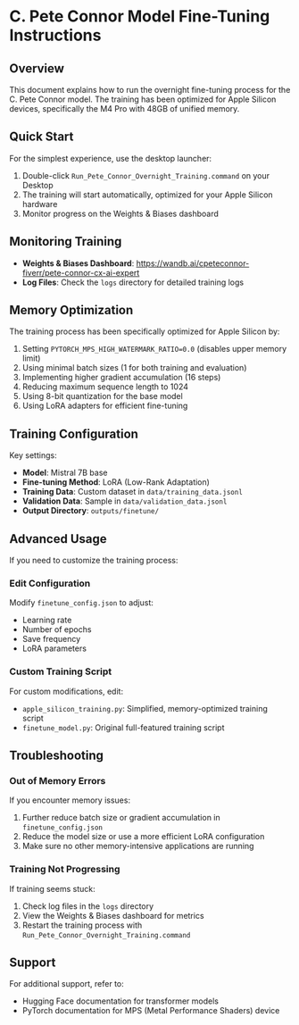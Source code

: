 # C. Pete Connor Model Fine-Tuning Instructions

## Overview
This document explains how to run the overnight fine-tuning process for the C. Pete Connor model. The training has been optimized for Apple Silicon devices, specifically the M4 Pro with 48GB of unified memory.

## Quick Start
For the simplest experience, use the desktop launcher:

1. Double-click `Run_Pete_Connor_Overnight_Training.command` on your Desktop
2. The training will start automatically, optimized for your Apple Silicon hardware
3. Monitor progress on the Weights & Biases dashboard

## Monitoring Training
- **Weights & Biases Dashboard**: https://wandb.ai/cpeteconnor-fiverr/pete-connor-cx-ai-expert
- **Log Files**: Check the `logs` directory for detailed training logs

## Memory Optimization
The training process has been specifically optimized for Apple Silicon by:

1. Setting `PYTORCH_MPS_HIGH_WATERMARK_RATIO=0.0` (disables upper memory limit)
2. Using minimal batch sizes (1 for both training and evaluation)
3. Implementing higher gradient accumulation (16 steps)
4. Reducing maximum sequence length to 1024
5. Using 8-bit quantization for the base model
6. Using LoRA adapters for efficient fine-tuning

## Training Configuration
Key settings:
- **Model**: Mistral 7B base
- **Fine-tuning Method**: LoRA (Low-Rank Adaptation)
- **Training Data**: Custom dataset in `data/training_data.jsonl`
- **Validation Data**: Sample in `data/validation_data.jsonl`
- **Output Directory**: `outputs/finetune/`

## Advanced Usage
If you need to customize the training process:

### Edit Configuration
Modify `finetune_config.json` to adjust:
- Learning rate
- Number of epochs
- Save frequency
- LoRA parameters

### Custom Training Script
For custom modifications, edit:
- `apple_silicon_training.py`: Simplified, memory-optimized training script
- `finetune_model.py`: Original full-featured training script

## Troubleshooting

### Out of Memory Errors
If you encounter memory issues:
1. Further reduce batch size or gradient accumulation in `finetune_config.json`
2. Reduce the model size or use a more efficient LoRA configuration
3. Make sure no other memory-intensive applications are running

### Training Not Progressing
If training seems stuck:
1. Check log files in the `logs` directory
2. View the Weights & Biases dashboard for metrics
3. Restart the training process with `Run_Pete_Connor_Overnight_Training.command`

## Support
For additional support, refer to:
- Hugging Face documentation for transformer models
- PyTorch documentation for MPS (Metal Performance Shaders) device
